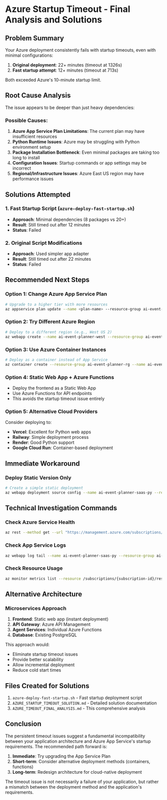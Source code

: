# Azure Startup Timeout - Final Analysis and Solutions

## Problem Summary

Your Azure deployment consistently fails with startup timeouts, even with minimal configurations:

1. **Original deployment**: 22+ minutes (timeout at 1326s)
2. **Fast startup attempt**: 12+ minutes (timeout at 713s)

Both exceeded Azure's 10-minute startup limit.

## Root Cause Analysis

The issue appears to be deeper than just heavy dependencies:

### Possible Causes:
1. **Azure App Service Plan Limitations**: The current plan may have insufficient resources
2. **Python Runtime Issues**: Azure may be struggling with Python environment setup
3. **Package Installation Bottleneck**: Even minimal packages are taking too long to install
4. **Configuration Issues**: Startup commands or app settings may be incorrect
5. **Regional/Infrastructure Issues**: Azure East US region may have performance issues

## Solutions Attempted

### 1. Fast Startup Script (`azure-deploy-fast-startup.sh`)
- **Approach**: Minimal dependencies (8 packages vs 20+)
- **Result**: Still timed out after 12 minutes
- **Status**: Failed

### 2. Original Script Modifications
- **Approach**: Used simpler app adapter
- **Result**: Still timed out after 22 minutes
- **Status**: Failed

## Recommended Next Steps

### Option 1: Change Azure App Service Plan
```bash
# Upgrade to a higher tier with more resources
az appservice plan update --name <plan-name> --resource-group ai-event-planner-rg --sku B2
```

### Option 2: Try Different Azure Region
```bash
# Deploy to a different region (e.g., West US 2)
az webapp create --name ai-event-planner-west --resource-group ai-event-planner-rg --plan <plan-name> --runtime "PYTHON|3.9"
```

### Option 3: Use Azure Container Instances
```bash
# Deploy as a container instead of App Service
az container create --resource-group ai-event-planner-rg --name ai-event-planner-container --image python:3.9-slim
```

### Option 4: Static Web App + Azure Functions
- Deploy the frontend as a Static Web App
- Use Azure Functions for API endpoints
- This avoids the startup timeout issue entirely

### Option 5: Alternative Cloud Providers
Consider deploying to:
- **Vercel**: Excellent for Python web apps
- **Railway**: Simple deployment process
- **Render**: Good Python support
- **Google Cloud Run**: Container-based deployment

## Immediate Workaround

### Deploy Static Version Only
```bash
# Create a simple static deployment
az webapp deployment source config --name ai-event-planner-saas-py --resource-group ai-event-planner-rg --repo-url https://github.com/your-repo --branch main --manual-integration
```

## Technical Investigation Commands

### Check Azure Service Health
```bash
az rest --method get --url "https://management.azure.com/subscriptions/{subscription-id}/providers/Microsoft.ResourceHealth/availabilityStatuses?api-version=2020-05-01"
```

### Check App Service Logs
```bash
az webapp log tail --name ai-event-planner-saas-py --resource-group ai-event-planner-rg
```

### Check Resource Usage
```bash
az monitor metrics list --resource /subscriptions/{subscription-id}/resourceGroups/ai-event-planner-rg/providers/Microsoft.Web/sites/ai-event-planner-saas-py --metric "CpuTime,MemoryWorkingSet"
```

## Alternative Architecture

### Microservices Approach
1. **Frontend**: Static web app (instant deployment)
2. **API Gateway**: Azure API Management
3. **Agent Services**: Individual Azure Functions
4. **Database**: Existing PostgreSQL

This approach would:
- Eliminate startup timeout issues
- Provide better scalability
- Allow incremental deployment
- Reduce cold start times

## Files Created for Solutions

1. `azure-deploy-fast-startup.sh` - Fast startup deployment script
2. `AZURE_STARTUP_TIMEOUT_SOLUTION.md` - Detailed solution documentation
3. `AZURE_TIMEOUT_FINAL_ANALYSIS.md` - This comprehensive analysis

## Conclusion

The persistent timeout issues suggest a fundamental incompatibility between your application architecture and Azure App Service's startup requirements. The recommended path forward is:

1. **Immediate**: Try upgrading the App Service Plan
2. **Short-term**: Consider alternative deployment methods (containers, functions)
3. **Long-term**: Redesign architecture for cloud-native deployment

The timeout issue is not necessarily a failure of your application, but rather a mismatch between the deployment method and the application's requirements.
